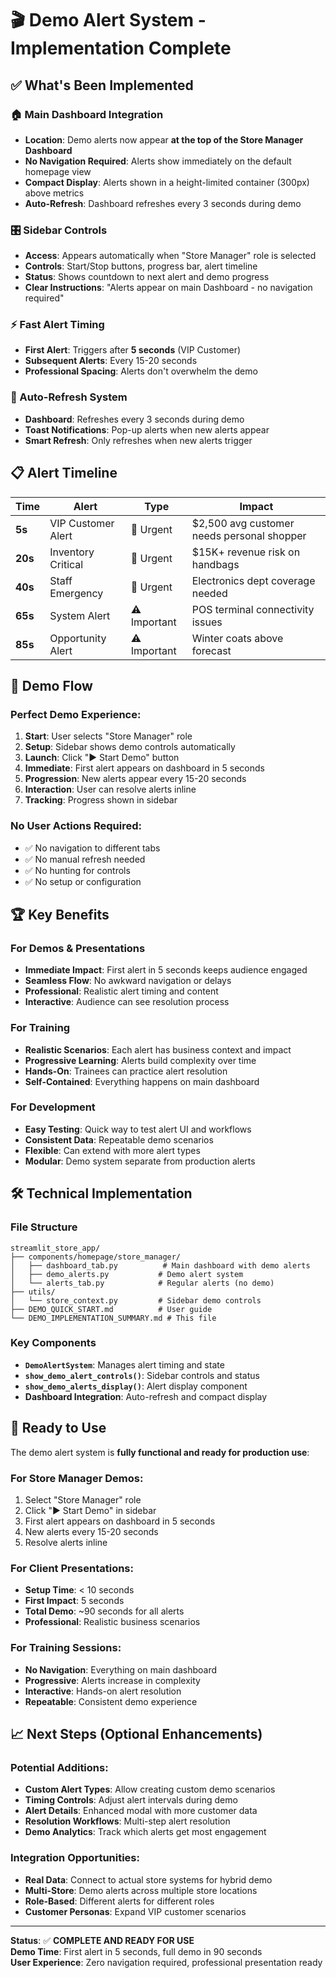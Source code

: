 # 🎬 Demo Alert System - Implementation Complete

## ✅ **What's Been Implemented**

### **🏠 Main Dashboard Integration**
- **Location**: Demo alerts now appear **at the top of the Store Manager Dashboard**
- **No Navigation Required**: Alerts show immediately on the default homepage view
- **Compact Display**: Alerts shown in a height-limited container (300px) above metrics
- **Auto-Refresh**: Dashboard refreshes every 3 seconds during demo

### **🎛️ Sidebar Controls** 
- **Access**: Appears automatically when "Store Manager" role is selected
- **Controls**: Start/Stop buttons, progress bar, alert timeline
- **Status**: Shows countdown to next alert and demo progress
- **Clear Instructions**: "Alerts appear on main Dashboard - no navigation required"

### **⚡ Fast Alert Timing**
- **First Alert**: Triggers after **5 seconds** (VIP Customer)
- **Subsequent Alerts**: Every 15-20 seconds
- **Professional Spacing**: Alerts don't overwhelm the demo

### **🔄 Auto-Refresh System**
- **Dashboard**: Refreshes every 3 seconds during demo
- **Toast Notifications**: Pop-up alerts when new alerts appear
- **Smart Refresh**: Only refreshes when new alerts trigger

## 📋 **Alert Timeline**

| **Time** | **Alert** | **Type** | **Impact** |
|----------|-----------|----------|------------|
| **5s** | VIP Customer Alert | 🚨 Urgent | $2,500 avg customer needs personal shopper |
| **20s** | Inventory Critical | 🚨 Urgent | $15K+ revenue risk on handbags |
| **40s** | Staff Emergency | 🚨 Urgent | Electronics dept coverage needed |
| **65s** | System Alert | ⚠️ Important | POS terminal connectivity issues |
| **85s** | Opportunity Alert | ⚠️ Important | Winter coats above forecast |

## 🎯 **Demo Flow**

### **Perfect Demo Experience:**
1. **Start**: User selects "Store Manager" role
2. **Setup**: Sidebar shows demo controls automatically  
3. **Launch**: Click "▶️ Start Demo" button
4. **Immediate**: First alert appears on dashboard in 5 seconds
5. **Progression**: New alerts appear every 15-20 seconds
6. **Interaction**: User can resolve alerts inline
7. **Tracking**: Progress shown in sidebar

### **No User Actions Required:**
- ✅ No navigation to different tabs
- ✅ No manual refresh needed
- ✅ No hunting for controls
- ✅ No setup or configuration

## 🏆 **Key Benefits**

### **For Demos & Presentations**
- **Immediate Impact**: First alert in 5 seconds keeps audience engaged
- **Seamless Flow**: No awkward navigation or delays
- **Professional**: Realistic alert timing and content
- **Interactive**: Audience can see resolution process

### **For Training**
- **Realistic Scenarios**: Each alert has business context and impact
- **Progressive Learning**: Alerts build complexity over time
- **Hands-On**: Trainees can practice alert resolution
- **Self-Contained**: Everything happens on main dashboard

### **For Development**
- **Easy Testing**: Quick way to test alert UI and workflows
- **Consistent Data**: Repeatable demo scenarios
- **Flexible**: Can extend with more alert types
- **Modular**: Demo system separate from production alerts

## 🛠️ **Technical Implementation**

### **File Structure**
```
streamlit_store_app/
├── components/homepage/store_manager/
│   ├── dashboard_tab.py          # Main dashboard with demo alerts
│   ├── demo_alerts.py           # Demo alert system
│   └── alerts_tab.py            # Regular alerts (no demo)
├── utils/
│   └── store_context.py         # Sidebar demo controls
├── DEMO_QUICK_START.md          # User guide
└── DEMO_IMPLEMENTATION_SUMMARY.md # This file
```

### **Key Components**
- **`DemoAlertSystem`**: Manages alert timing and state
- **`show_demo_alert_controls()`**: Sidebar controls and status
- **`show_demo_alerts_display()`**: Alert display component
- **Dashboard Integration**: Auto-refresh and compact display

## 🚀 **Ready to Use**

The demo alert system is **fully functional and ready for production use**:

### **For Store Manager Demos:**
1. Select "Store Manager" role
2. Click "▶️ Start Demo" in sidebar
3. First alert appears on dashboard in 5 seconds
4. New alerts every 15-20 seconds
5. Resolve alerts inline

### **For Client Presentations:**
- **Setup Time**: < 10 seconds
- **First Impact**: 5 seconds
- **Total Demo**: ~90 seconds for all alerts
- **Professional**: Realistic business scenarios

### **For Training Sessions:**
- **No Navigation**: Everything on main dashboard
- **Progressive**: Alerts increase in complexity
- **Interactive**: Hands-on alert resolution
- **Repeatable**: Consistent demo experience

## 📈 **Next Steps (Optional Enhancements)**

### **Potential Additions:**
- **Custom Alert Types**: Allow creating custom demo scenarios
- **Timing Controls**: Adjust alert intervals during demo
- **Alert Details**: Enhanced modal with more customer data
- **Resolution Workflows**: Multi-step alert resolution
- **Demo Analytics**: Track which alerts get most engagement

### **Integration Opportunities:**
- **Real Data**: Connect to actual store systems for hybrid demo
- **Multi-Store**: Demo alerts across multiple store locations  
- **Role-Based**: Different alerts for different roles
- **Customer Personas**: Expand VIP customer scenarios

---

**Status**: ✅ **COMPLETE AND READY FOR USE**  
**Demo Time**: First alert in 5 seconds, full demo in 90 seconds  
**User Experience**: Zero navigation required, professional presentation ready 